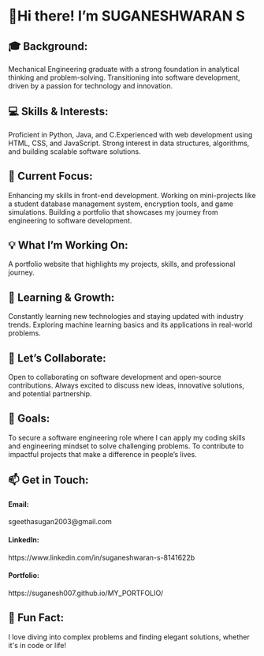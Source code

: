 **<h1>👋Hi there! I’m SUGANESHWARAN S</h1>**
<h2>🎓 Background:</h2>
          Mechanical Engineering graduate with a strong foundation in analytical thinking and problem-solving.
          Transitioning into software development, driven by a passion for technology and innovation.
<h2>💻 Skills & Interests:</h2>
          Proficient in Python, Java, and C.Experienced with web development using HTML, CSS, and JavaScript.
          Strong interest in data structures, algorithms, and building scalable software solutions.
<h2>🚀 Current Focus:</h2>
          Enhancing my skills in front-end development.
          Working on mini-projects like a student database management system, encryption tools, and game simulations.
          Building a portfolio that showcases my journey from engineering to software development.
<h2>💡 What I’m Working On:</h2>
          A portfolio website that highlights my projects, skills, and professional journey.
<h2>🌱 Learning & Growth:</h2>
          Constantly learning new technologies and staying updated with industry trends.
          Exploring machine learning basics and its applications in real-world problems.
<h2>🤝 Let’s Collaborate:</h2>
          Open to collaborating on software development and open-source contributions.
          Always excited to discuss new ideas, innovative solutions, and potential partnership.
<h2>🎯 Goals:</h2>
          To secure a software engineering role where I can apply my coding skills and engineering mindset to solve challenging problems.
          To contribute to impactful projects that make a difference in people’s lives.
<h2>📫 Get in Touch:</h2>
        <h4>Email:</h4>
              sgeethasugan2003@gmail.com
        <h4>LinkedIn:</h4>
            https://www.linkedin.com/in/suganeshwaran-s-8141622b
        <h4>Portfolio:</h4>
                https://suganesh007.github.io/MY_PORTFOLIO/
<h2>💬 Fun Fact:</h2>
        I love diving into complex problems and finding elegant solutions, whether it's in code or life!


